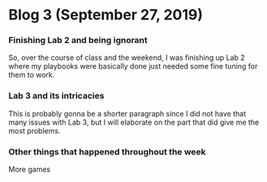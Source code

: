 # Blog 3 (September 27, 2019)

### Finishing Lab 2 and being ignorant

So, over the course of class and the weekend, I was finishing up Lab 2 where my playbooks were basically done just needed some fine tuning for them to work.

### Lab 3 and its intricacies

This is probably gonna be a shorter paragraph since I did not have that many issues with Lab 3, but I will elaborate on the part that did give me the most problems.

### Other things that happened throughout the week

More games 
